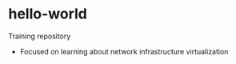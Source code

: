 # hello-world
Training repository
- Focused on learning about network infrastructure virtualization
